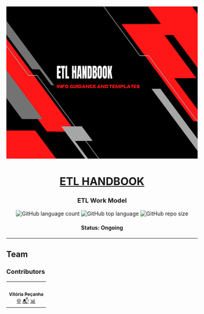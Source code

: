 <h3 align="center"> 
  <img alt="etl_handbook banner" src="assets/etl_handbook.png" width="1000" height="400">
</h3>

<h1 align="center">
   <a href="#"> ETL HANDBOOK </a>
</h1>

<h3 align="center">
    ETL Work Model
</h3>


<p align="center">
  <img alt="GitHub language count" src="https://img.shields.io/github/languages/count/vitoriape/etl-handbook?color=%23ff5c33">
  
  <img alt="GitHub top language" src="https://img.shields.io/github/languages/top/vitoriape/etl-handbook">
  
  <img alt="GitHub repo size" src="https://img.shields.io/github/repo-size/vitoriape/etl-handbook?color=%ffff00">
  </a>
</p>

<h4 align="center"> 
	 Status: Ongoing
</h4>


---

## Team
### Contributors
<table>
  <tr>
    <td align="center"><a href="https://github.com/vitoriape"><img style="border-radius: 50%;" src="https://avatars.githubusercontent.com/u/55922652?v=4" width="100px;" alt=""/><br /><sub><b>Vitória Peçanha</b></sub></a><br /><a href="https://www.linkedin.com/in/vitoria-pecanha/" title="LinkedIn">🌐</a>   <a href="mailto:vitoriapecanha.log@gmail.com" title="E-mail">📬</a>   <a href="https://www.workana.com/pt/freelancer/adc45c752416bdaecd6e912140fe5fd3" title="Workana Profile">📊</a></td>
  </tr>
</table>

